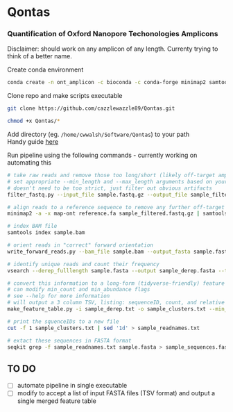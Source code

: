 # Qontas  
### Quantification of Oxford Nanopore Techonologies Amplicons  

Disclaimer: should work on any amplicon of any length. Currenty trying to think of a better name.  
 
Create conda environment
```bash
conda create -n ont_amplicon -c bioconda -c conda-forge minimap2 samtools=1.11 seqiolib seqkit vsearch pandas -y
```

Clone repo and make scripts executable
 ```bash
git clone https://github.com/cazzlewazzle89/Qontas.git

chmod +x Qontas/*
```

Add directory (eg. `/home/cwwalsh/Software/Qontas`) to your path  
Handy guide [here](https://linuxize.com/post/how-to-add-directory-to-path-in-linux/) 

Run pipeline using the following commands - currently working on automating this
```bash
# take raw reads and remove those too long/short (likely off-target amplicons)
# set appropriate --min_length and --max_length arguments based on your expected amplicon size
# doesn't need to be too strict, just filter out obvious artifacts
filter_fastq.py --input_file sample.fastq.gz --output_file sample_filtered.fastq.gz --min_length 600 --max_length 650

# align reads to a reference sequence to remove any further off-target amplicons
minimap2 -a -x map-ont reference.fa sample_filtered.fastq.gz | samtools sort | samtools view -b -F 4 > sample.bam

# index BAM file
samtools index sample.bam

# orient reads in "correct" forward orientation
write_forward_reads.py --bam_file sample.bam --output_fasta sample.fasta

# identify unique reads and count their frequency
vsearch --derep_fulllength sample.fasta --output sample_derep.fasta --threads 10 --uc sample_derep.txt

# convert this information to a long-form (tidyverse-friendly) feature table
# can modify min_count and min_abundance flags
# see --help for more information 
# will output a 3 column TSV, listing: sequenceID, count, and relative abundance for each unique seqeunce
make_feature_table.py -i sample_derep.txt -o sample_clusters.txt --min_count 2 --min_abundance 0.1

# print the squenceIDs to a new file
cut -f 1 sample_clusters.txt | sed '1d' > sample_readnames.txt

# extact these sequences in FASTA format
seqkit grep -f sample_readnames.txt sample.fasta > sample_sequences.fasta
```

## TO DO
- [ ] automate pipeline in single executable
- [ ] modify to accept a list of input FASTA files (TSV format) and output a single merged feature table
